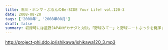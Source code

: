 ```yaml
---
title: 石川・ホンマ・ぶるんのBe-SIDE Your Life! vol.120-3
date: 2008-08-20
tags: ['2008年', '2008年08月']
draft: false
summary: 収録時には星野JAPANがカナダと対決。「野球みてー」と野球ニートぷっりを発揮するぶるん氏。懲りずに、相変わらずの野球観戦は続けているようであります。NAMAE
---
```


http://project-phi.ddo.jp/ishikawa/ishikawa120_3.mp3
